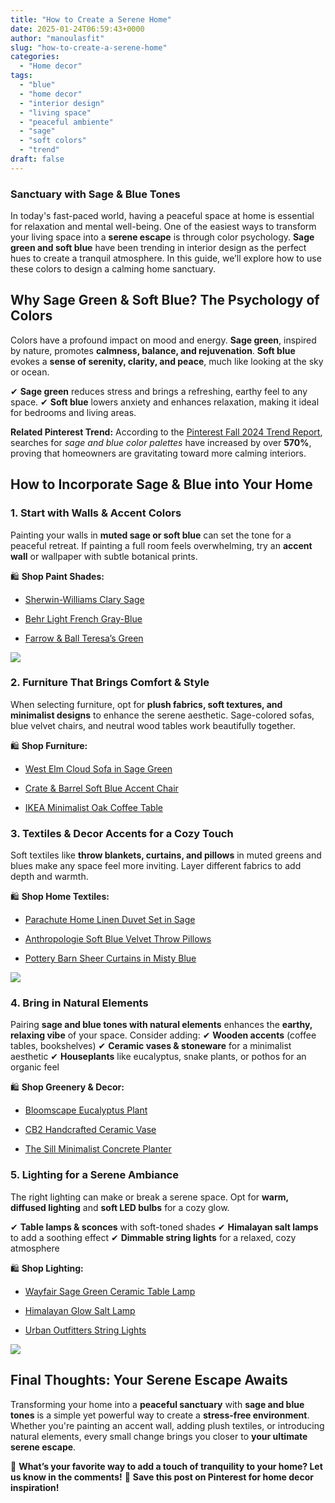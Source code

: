 ```yaml
---
title: "How to Create a Serene Home"
date: 2025-01-24T06:59:43+0000
author: "manoulasfit"
slug: "how-to-create-a-serene-home"
categories:
  - "Home decor"
tags:
  - "blue"
  - "home decor"
  - "interior design"
  - "living space"
  - "peaceful ambiente"
  - "sage"
  - "soft colors"
  - "trend"
draft: false
---
```

### **Sanctuary with Sage & Blue Tones**

In today's fast-paced world, having a peaceful space at home is essential for relaxation and mental well-being. One of the easiest ways to transform your living space into a **serene escape** is through color psychology. **Sage green and soft blue** have been trending in interior design as the perfect hues to create a tranquil atmosphere. In this guide, we’ll explore how to use these colors to design a calming home sanctuary.

## **Why Sage Green & Soft Blue? The Psychology of Colors**

Colors have a profound impact on mood and energy. **Sage green**, inspired by nature, promotes **calmness, balance, and rejuvenation**. **Soft blue** evokes a **sense of serenity, clarity, and peace**, much like looking at the sky or ocean.

✔ **Sage green** reduces stress and brings a refreshing, earthy feel to any space.
✔ **Soft blue** lowers anxiety and enhances relaxation, making it ideal for bedrooms and living areas.

**Related Pinterest Trend:** According to the [Pinterest Fall 2024 Trend Report](https://www.pinterest.com/), searches for *sage and blue color palettes* have increased by over **570%**, proving that homeowners are gravitating toward more calming interiors.

## **How to Incorporate Sage & Blue into Your Home**

### **1. Start with Walls & Accent Colors**

Painting your walls in **muted sage or soft blue** can set the tone for a peaceful retreat. If painting a full room feels overwhelming, try an **accent wall** or wallpaper with subtle botanical prints.

🛍️ **Shop Paint Shades:**

- [Sherwin-Williams Clary Sage](https://www.sherwin-williams.com/)

- [Behr Light French Gray-Blue](https://www.behr.com/)

- [Farrow & Ball Teresa’s Green](https://www.farrow-ball.com/)

![](/DALL·E-2025-01-24-08.50.59-A-beautifully-styled-serene-bedroom-featuring-a-soft-sage-green-and-light-blue-color-palette.-The-room-has-cozy-bedding-minimalist-decor-and-soft-na.webp)

### **2. Furniture That Brings Comfort & Style**

When selecting furniture, opt for **plush fabrics, soft textures, and minimalist designs** to enhance the serene aesthetic. Sage-colored sofas, blue velvet chairs, and neutral wood tables work beautifully together.

🛍️ **Shop Furniture:**

- [West Elm Cloud Sofa in Sage Green](https://www.westelm.com/)

- [Crate & Barrel Soft Blue Accent Chair](https://www.crateandbarrel.com/)

- [IKEA Minimalist Oak Coffee Table](https://www.ikea.com/)

### **3. Textiles & Decor Accents for a Cozy Touch**

Soft textiles like **throw blankets, curtains, and pillows** in muted greens and blues make any space feel more inviting. Layer different fabrics to add depth and warmth.

🛍️ **Shop Home Textiles:**

- [Parachute Home Linen Duvet Set in Sage](https://www.parachutehome.com/)

- [Anthropologie Soft Blue Velvet Throw Pillows](https://www.anthropologie.com/)

- [Pottery Barn Sheer Curtains in Misty Blue](https://www.potterybarn.com/)

![](/DALL·E-2025-01-24-08.50.19-A-tranquil-dining-space-featuring-a-soft-sage-green-and-light-blue-color-palette.-The-setting-includes-a-modern-wooden-dining-table-with-sage-colored-.webp)

### **4. Bring in Natural Elements**

Pairing **sage and blue tones with natural elements** enhances the **earthy, relaxing vibe** of your space. Consider adding: ✔ **Wooden accents** (coffee tables, bookshelves)
✔ **Ceramic vases & stoneware** for a minimalist aesthetic
✔ **Houseplants** like eucalyptus, snake plants, or pothos for an organic feel

🛍️ **Shop Greenery & Decor:**

- [Bloomscape Eucalyptus Plant](https://www.bloomscape.com/)

- [CB2 Handcrafted Ceramic Vase](https://www.cb2.com/)

- [The Sill Minimalist Concrete Planter](https://www.thesill.com/)

### **5. Lighting for a Serene Ambiance**

The right lighting can make or break a serene space. Opt for **warm, diffused lighting** and **soft LED bulbs** for a cozy glow.

✔ **Table lamps & sconces** with soft-toned shades
✔ **Himalayan salt lamps** to add a soothing effect
✔ **Dimmable string lights** for a relaxed, cozy atmosphere

🛍️ **Shop Lighting:**

- [Wayfair Sage Green Ceramic Table Lamp](https://www.wayfair.com/)

- [Himalayan Glow Salt Lamp](https://www.amazon.com/)

- [Urban Outfitters String Lights](https://www.urbanoutfitters.com/)

![](/DALL·E-2025-01-24-08.53.37-A-serene-and-modern-interior-space-featuring-soft-ambient-lighting-with-warm-dimmable-LED-lights-a-Himalayan-salt-lamp-and-stylish-sage-green-table.webp)

## **Final Thoughts: Your Serene Escape Awaits**

Transforming your home into a **peaceful sanctuary** with **sage and blue tones** is a simple yet powerful way to create a **stress-free environment**. Whether you're painting an accent wall, adding plush textiles, or introducing natural elements, every small change brings you closer to **your ultimate serene escape**.

🌿 **What’s your favorite way to add a touch of tranquility to your home? Let us know in the comments!**
📌 **Save this post on Pinterest for home decor inspiration!**